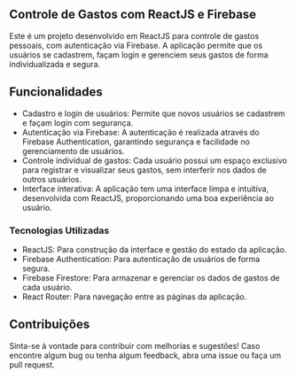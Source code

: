 <h2>Controle de Gastos com ReactJS e Firebase</h2>
Este é um projeto desenvolvido em ReactJS para controle de gastos pessoais, com autenticação via Firebase. A aplicação permite que os usuários se cadastrem, façam login e gerenciem seus gastos de forma individualizada e segura.

## Funcionalidades
 - Cadastro e login de usuários: Permite que novos usuários se cadastrem e façam login com segurança.
 - Autenticação via Firebase: A autenticação é realizada através do Firebase Authentication, garantindo segurança e facilidade no gerenciamento de usuários.
 - Controle individual de gastos: Cada usuário possui um espaço exclusivo para registrar e visualizar seus gastos, sem interferir nos dados de outros usuários.
 - Interface interativa: A aplicação tem uma interface limpa e intuitiva, desenvolvida com ReactJS, proporcionando uma boa experiência ao usuário.

### Tecnologias Utilizadas
 -  ReactJS: Para construção da interface e gestão do estado da aplicação.
 -  Firebase Authentication: Para autenticação de usuários de forma segura.
 -  Firebase Firestore: Para armazenar e gerenciar os dados de gastos de cada usuário.
 -  React Router: Para navegação entre as páginas da aplicação.

## Contribuições
Sinta-se à vontade para contribuir com melhorias e sugestões! Caso encontre algum bug ou tenha algum feedback, abra uma issue ou faça um pull request.
